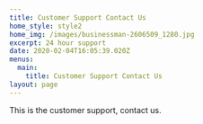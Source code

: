 ```yaml
---
title: Customer Support Contact Us
home_style: style2
home_img: /images/businessman-2606509_1280.jpg
excerpt: 24 hour support
date: 2020-02-04T16:05:39.020Z
menus:
  main:
    title: Customer Support Contact Us
layout: page
---
```

This is the customer support, contact us.
